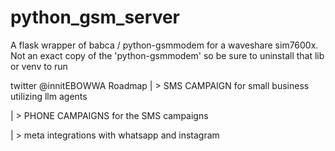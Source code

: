 # python_gsm_server
A flask wrapper of babca / python-gsmmodem for a waveshare sim7600x.  Not an exact copy of the 'python-gsmmodem' so be sure to uninstall that lib or venv to run


twitter @innitEBOWWA
Roadmap
| > SMS CAMPAIGN for small business utilizing llm agents

| > PHONE CAMPAIGNS for the SMS campaigns

| > meta integrations with whatsapp and instagram
